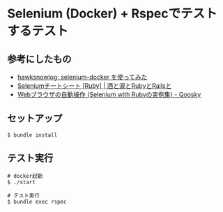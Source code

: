 # Selenium (Docker) + Rspecでテストするテスト

## 参考にしたもの

- [hawksnowlog: selenium-docker を使ってみた](https://hawksnowlog.blogspot.com/2018/02/getting-started-selenium-docker.html)
- [Seleniumチートシート [Ruby] | 酒と涙とRubyとRailsと](https://morizyun.github.io/web/selenium-cheat-sheet.html)
- [Webブラウザの自動操作 (Selenium with Rubyの実例集) - Qoosky](https://www.qoosky.io/techs/71dd2d67ea)

## セットアップ

```
$ bundle install
```

## テスト実行

```
# docker起動
$ ./start

# テスト実行
$ bundle exec rspec
```

